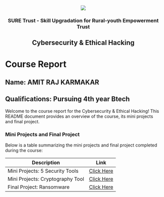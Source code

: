 <!-- PROJECT LOGO -->
<br />

<div align="center">
   <img src='https://user-images.githubusercontent.com/73131499/166115643-d3187f47-d38f-41b2-ae42-5ecbbc60de14.png' />


<h3 align="center">SURE Trust - Skill Upgradation for Rural-youth Empowerment Trust</h3>
  <h2>Cybersecurity & Ethical Hacking</h2>
</div>

# Course Report

## Name: AMIT RAJ KARMAKAR

## Qualifications: Pursuing 4th year Btech

Welcome to the course report for the Cybersecurity & Ethical Hacking! This README document provides an overview of the course, its mini projects and final project.

### Mini Projects and Final Project

Below is a table summarizing the mini projects and final project completed during the course:

| Description                               | Link                                    |
|-------------------------------------------|-----------------------------------------|
| Mini Projects: 5 Security Tools           | [Click Here](https://github.com/sure-trust/G6_CS/tree/main/Mini%20Projects/Amit%20Raj/5%20Security%20Tools)|
| Mini Projects: Cryptography Tool          | [Click Here](https://github.com/sure-trust/G6_CS/tree/main/Mini%20Projects/Amit%20Raj/Cryptography%20Tool)|
| Final Project: Ransomware                 | [Click Here](https://github.com/sure-trust/G6_CS/tree/main/Final%20Capstone%20Project/Amit%20Raj/Ransomware)|
